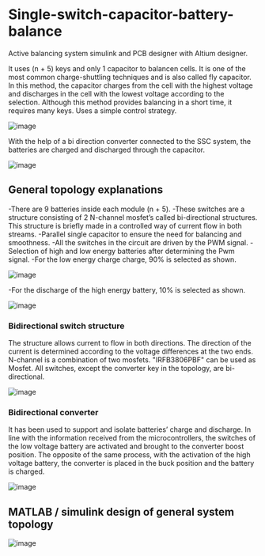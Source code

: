 # Single-switch-capacitor-battery-balance
Active balancing system simulink and PCB designer with Altium designer.

It uses (n + 5) keys and only 1 capacitor to balancen cells. It is one of the most common charge-shuttling techniques and is also called fly
capacitor. In this method, the capacitor charges from the cell with the highest voltage and discharges in the cell with the lowest voltage according to the selection. 
Although this method provides balancing in a short time, it requires many keys. Uses a simple
control strategy. 

![image](https://user-images.githubusercontent.com/62069736/88974211-f25daa80-d2c0-11ea-9ee2-bfc737a323bf.png)

With the help of a bi direction converter connected to the SSC system, the batteries are charged and discharged through the capacitor.

![image](https://user-images.githubusercontent.com/62069736/88974578-862f7680-d2c1-11ea-8210-d508d9884770.png)

## General topology explanations
-There are 9 batteries inside each module (n + 5).
-These switches are a structure consisting of 2 N-channel mosfet’s called bi-directional
structures. This structure is briefly made in a controlled way of current flow in
both streams.
-Parallel single capacitor to ensure the need for balancing and smoothness.
-All the switches in the circuit are driven by the PWM signal.
-Selection of high and low energy batteries after determining the Pwm signal.
-For the low energy charge charge, 90% is selected as shown.

![image](https://user-images.githubusercontent.com/62069736/88974835-ea523a80-d2c1-11ea-9774-0499aaf86a1f.png)

-For the discharge of the high energy battery, 10% is selected as shown.

![image](https://user-images.githubusercontent.com/62069736/88974947-12da3480-d2c2-11ea-868b-a4c636d1e6d2.png)

### Bidirectional switch structure 
The structure allows current to flow in both directions. The direction of the
current is determined according to the voltage differences at the two ends. N-channel
is a combination of two mosfets. "IRFB3806PBF" can be used as Mosfet. All switches,
except the converter key in the topology, are bi-directional.

![image](https://user-images.githubusercontent.com/62069736/88975055-41f0a600-d2c2-11ea-8306-8603dd013a53.png)

###  Bidirectional converter
It has been used to support and isolate batteries’ charge and discharge. In line
with the information received from the microcontrollers, the switches of the low voltage
battery are activated and brought to the converter boost position. The opposite of the
same process, with the activation of the high voltage battery, the converter is placed
in the buck position and the battery is charged. 

![image](https://user-images.githubusercontent.com/62069736/88975309-a27fe300-d2c2-11ea-8e7c-bafe34f6f76c.png)

## MATLAB / simulink design of general system topology

![image](https://user-images.githubusercontent.com/62069736/88975403-c9d6b000-d2c2-11ea-8d90-8fed6c763db0.png)
